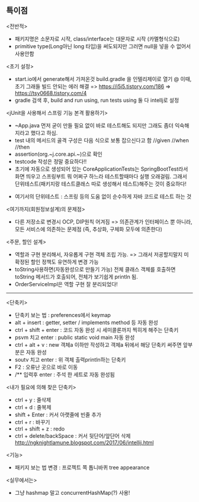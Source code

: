 ## 특이점 
<전반적>
- 패키지명은 소문자로 시작, class/interface는 대문자로 시작 (카멜형식으로)
- primitive type(Long아닌 long 타입)을 써도되지만 그러면 null을 넣을 수 없어서 사용안함

<초기 설정>
- start.io에서 generate해서 가져온것 build.gradle 을 인텔리제이로 열기
 @ 이때, 초기 그래들 빌드 안되는 에러 해결 
  => https://i5i5.tistory.com/186
  => https://tsy0668.tistory.com/4
- gradle 검색 후, build and run using, run tests using 둘 다 intellj로 설정

<jUnit을 사용해서 스프링 기능 본격 활용하기>
- ~App.java 먼저 굳이 만들 필요 없이 바로 테스트해도 되지만 그래도 좀더 익숙해지라고 했다고 하심.
- test 내의 메서드의 골격 구성은 다음 식으로 보통 잡으신다고 함
        //given
        //when
        //then
- assertion(org.~j.core.api.~)으로 확인
- testcode 작성은 정말 중요하다!!
- 초기에 자동으로 생성되어 있는 CoreApplicationTests는 SpringBootTest라서 화면 띄우고 스프링부트 뭐 어쩌구 하느라 테스트할때마다 실행 오래걸림. 그래서 단위테스트(패키지랑 테스트클래스 따로 생성해서 테스트)해주는 것이 중요하다! 
*  여기서의 단위테스트 : 스프링 등의 도움 없이 순수하게 자바 코드로 테스트 하는 것

<여기까지(회원정보설계)의 문제점>
- 다른 저장소로 변경시 OCP, DIP원칙 어겨짐
=> 의존관계가 인터페이스 뿐 아니라, 모든 서비스에 의존하는 문제점 (즉, 추상화, 구체화 모두에 의존한다)

<주문, 할인 설계>
- 역할과 구현 분리해서, 자유롭게 구현 객체 조립 가능. => 그래서 저굥할지말지 미확정된 할인 정책도 유연하게 변경 가능
- toString사용하면(자동완성으로 만들기 가능) 전체 클래스 객체를 호출하면 toString 메서드가 호출되어, 전체가 보기쉽게 println 됨.
- OrderServiceImpl은 역할 구현 잘 분리되었다!

------------------------------------------------------------------------------

<단축키>
- 단축키 보는 법 : preferences에서 keymap
- alt + insert : getter, setter / implements method 등 자동 완성
- ctrl + shift + enter : 코드 자동 완성 시 세미콜론까지 찍히게 해주는 단축키
- psvm 치고 enter : public static void main 자동 완성
- ctrl + alt + v : new 객체a 이하만 작성하고 객체a 뒤에서 해당 단축키 써주면 앞부분은 자동 완성 
- soutv 치고 enter : 위 객체 출력println하는 단축키
- F2 : 오류난 곳으로 바로 이동
- /** 입력후 enter : 주석 한 세트로 자동 완성됨

<내가 필요에 의해 찾은 단축키>
- ctrl + y : 줄삭제
- ctrl + d : 줄복제
- shift + Enter : 커서 아랫줄에 빈줄 추가
- ctrl + r : 바꾸기
- ctrl + shift + z : redo
- ctrl + delete/backSpace : 커서 뒷단어/앞단어 삭제
http://ngknightlamune.blogspot.com/2017/06/intellij.html

<기능>
- 패키지 보는 법 변경 : 프로젝트 쪽 톱니바퀴 tree appearance

<실무에서는>
- 그냥 hashmap 말고 concurrentHashMap(?) 사용!

